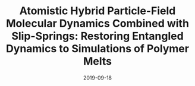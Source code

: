 ---
title: "Atomistic Hybrid Particle-Field Molecular Dynamics Combined with Slip-Springs: Restoring Entangled Dynamics to Simulations of Polymer Melts"
collection: talks
type: "Talk"
permalink: /talks/2012-03-01-talk-1
venue: "Contribute Talk at CECAM/IRTG school Bio/Soft Matter Simulations across Multiple Scales"
date: 2019-09-18
location: "Heidelberg, Germany"
---